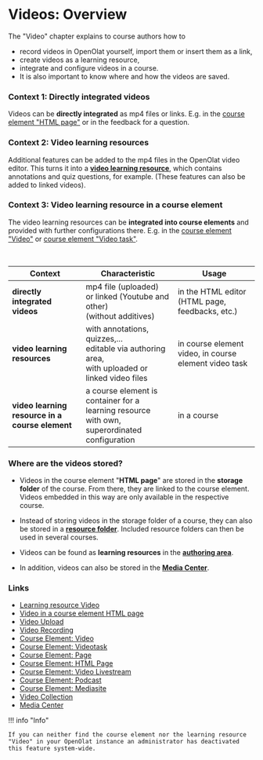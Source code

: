 # Videos: Overview

The "Video" chapter explains to course authors how to 

* record videos in OpenOlat yourself, import them or insert them as a link,
* create videos as a learning resource,
* integrate and configure videos in a course.
* It is also important to know where and how the videos are saved.


### Context 1: Directly integrated videos
Videos can be **directly integrated** as mp4 files or links. E.g. in the [course element "HTML page"](Video_in_HTML_Pages.md) or in the feedback for a question.

### Context 2: Video learning resources
Additional features can be added to the mp4 files in the OpenOlat video editor. This turns it into a [**video learning resource**](Learning_resource_Video.md), which contains annotations and quiz questions, for example. (These features can also be added to linked videos).

### Context 3: Video learning resource in a course element
The video learning resources can be **integrated into course elements** and provided with further configurations there. E.g. in the [course element "Video"](Course_Element_Video.md) or [course element "Video task"](Course_Element_Video_Task.md).

<br>

| Context | Characteristic | Usage  |
| ----------|----------|------------|
| **directly integrated videos**  | mp4 file (uploaded)<br> or linked (Youtube and other)<br>(without additives) | in the HTML editor<br> (HTML page, feedbacks, etc.)  
| **video learning resources** | with annotations, quizzes,... <br>editable via authoring area,<br>with uploaded or linked video files | in course element video, in course element video task
| **video learning resource in a course element** | a course element is container for a learning resource<br> with own, superordinated configuration | in a course


### Where are the videos stored?
* Videos in the course element "**HTML page**" are stored in the **storage folder** of the course. From there, they are linked to the course element. Videos embedded in this way are only available in the respective course.

* Instead of storing videos in the storage folder of a course, they can also be stored in a [**resource folder**](../learningresources/Course_Settings.md#ressourcenordner-einbinden). Included resource folders can then be used in several courses.

* Videos can be found as **learning resources** in the [**authoring area**](../area_modules/Authoring.md).

* In addition, videos can also be stored in the [**Media Center**](../personal_menu/Media_Center.md).


### Links

  * [Learning resource Video](Learning_resource_Video.md)
  * [Video in a course element HTML page](Video_in_HTML_Pages.md)
  * [Video Upload](Video_Upload.md)
  * [Video Recording](Video_Recording.md)
  * [Course Element: Video](Course_Element_Video.md)
  * [Course Element: Videotask](Course_Element_Video_Task.md)
  * [Course Element: Page](Course_Element_Page.md)
  * [Course Element: HTML Page](Course_Element_Single_Page.md)
  * [Course Element: Video Livestream](Course_Element_Video_Livestream.md)
  * [Course Element: Podcast](Course_Element_Podcast.md)
  * [Course Element: Mediasite](Course_Element_Mediasite.md)
  * [Video Collection](Learning_resource_Video.md#menu-video-collection)
  * [Media Center](../personal_menu/Media_Center.md)


!!! info "Info"

    If you can neither find the course element nor the learning resource "Video" in your OpenOlat instance an administrator has deactivated this feature system-wide.

